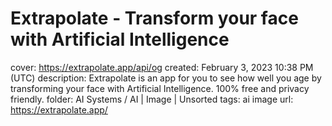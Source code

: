 # Extrapolate - Transform your face with Artificial Intelligence

cover: https://extrapolate.app/api/og
created: February 3, 2023 10:38 PM (UTC)
description: Extrapolate is an app for you to see how well you age by transforming your face with Artificial Intelligence. 100% free and privacy friendly.
folder: AI Systems / AI | Image | Unsorted
tags: ai image
url: https://extrapolate.app/